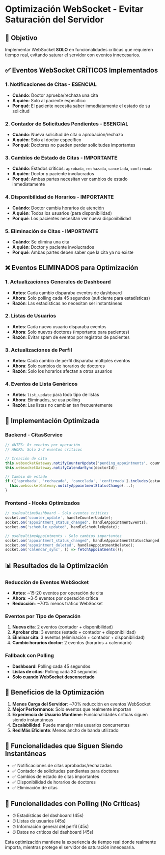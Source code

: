 # Optimización WebSocket - Evitar Saturación del Servidor

## 🎯 Objetivo
Implementar WebSocket **SOLO** en funcionalidades críticas que requieren tiempo real, evitando saturar el servidor con eventos innecesarios.

## ✅ Eventos WebSocket CRÍTICOS Implementados

### 1. **Notificaciones de Citas** - ESENCIAL
- **Cuándo**: Doctor aprueba/rechaza una cita
- **A quién**: Solo al paciente específico
- **Por qué**: El paciente necesita saber inmediatamente el estado de su solicitud

### 2. **Contador de Solicitudes Pendientes** - ESENCIAL
- **Cuándo**: Nueva solicitud de cita o aprobación/rechazo
- **A quién**: Solo al doctor específico
- **Por qué**: Doctores no pueden perder solicitudes importantes

### 3. **Cambios de Estado de Citas** - IMPORTANTE
- **Cuándo**: Estados críticos: `aprobada`, `rechazada`, `cancelada`, `confirmada`
- **A quién**: Doctor y paciente involucrados
- **Por qué**: Ambas partes necesitan ver cambios de estado inmediatamente

### 4. **Disponibilidad de Horarios** - IMPORTANTE
- **Cuándo**: Doctor cambia horarios de atención
- **A quién**: Todos los usuarios (para disponibilidad)
- **Por qué**: Los pacientes necesitan ver nueva disponibilidad

### 5. **Eliminación de Citas** - IMPORTANTE
- **Cuándo**: Se elimina una cita
- **A quién**: Doctor y paciente involucrados
- **Por qué**: Ambas partes deben saber que la cita ya no existe

## ❌ Eventos ELIMINADOS para Optimización

### 1. **Actualizaciones Generales de Dashboard**
- **Antes**: Cada cambio disparaba eventos de dashboard
- **Ahora**: Solo polling cada 45 segundos (suficiente para estadísticas)
- **Razón**: Las estadísticas no necesitan ser instantáneas

### 2. **Listas de Usuarios**
- **Antes**: Cada nuevo usuario disparaba eventos
- **Ahora**: Solo nuevos doctores (importante para pacientes)
- **Razón**: Evitar spam de eventos por registros de pacientes

### 3. **Actualizaciones de Perfil**
- **Antes**: Cada cambio de perfil disparaba múltiples eventos
- **Ahora**: Solo cambios de horarios de doctores
- **Razón**: Solo los horarios afectan a otros usuarios

### 4. **Eventos de Lista Genéricos**
- **Antes**: `list_update` para todo tipo de listas
- **Ahora**: Eliminados, se usa polling
- **Razón**: Las listas no cambian tan frecuentemente

## 🔧 Implementación Optimizada

### Backend - CitasService
```typescript
// ANTES: 8+ eventos por operación
// AHORA: Solo 2-3 eventos críticos

// Creación de cita
this.websocketGateway.notifyCounterUpdate('pending_appointments', count, doctorId);
this.websocketGateway.notifyCalendarSync(doctorId);

// Cambio de estado  
if (['aprobada', 'rechazada', 'cancelada', 'confirmada'].includes(estado)) {
  this.websocketGateway.notifyAppointmentStatusChange(...);
}
```

### Frontend - Hooks Optimizados
```typescript
// useRealtimeDashboard - Solo eventos críticos
socket.on('counter_update', handleCounterUpdate);
socket.on('appointment_status_changed', handleAppointmentEvents);
socket.on('schedule_updated', handleScheduleUpdate);

// useRealtimeAppointments - Solo cambios importantes
socket.on('appointment_status_changed', handleAppointmentStatusChanged);
socket.on('appointment_deleted', handleAppointmentDeleted);
socket.on('calendar_sync', () => fetchAppointments());
```

## 📊 Resultados de la Optimización

### Reducción de Eventos WebSocket
- **Antes**: ~15-20 eventos por operación de cita
- **Ahora**: ~3-5 eventos por operación crítica
- **Reducción**: ~70% menos tráfico WebSocket

### Eventos por Tipo de Operación
1. **Nueva cita**: 2 eventos (contador + disponibilidad)
2. **Aprobar cita**: 3 eventos (estado + contador + disponibilidad)  
3. **Eliminar cita**: 3 eventos (eliminación + contador + disponibilidad)
4. **Cambio horarios doctor**: 2 eventos (horarios + calendario)

### Fallback con Polling
- **Dashboard**: Polling cada 45 segundos
- **Listas de citas**: Polling cada 30 segundos
- **Solo cuando WebSocket desconectado**

## 🚀 Beneficios de la Optimización

1. **Menos Carga del Servidor**: ~70% reducción en eventos WebSocket
2. **Mejor Performance**: Solo eventos que realmente importan
3. **Experiencia de Usuario Mantiene**: Funcionalidades críticas siguen siendo instantáneas
4. **Escalabilidad**: Puede manejar más usuarios concurrentes
5. **Red Más Eficiente**: Menos ancho de banda utilizado

## 🎯 Funcionalidades que Siguen Siendo Instantáneas

- ✅ Notificaciones de citas aprobadas/rechazadas
- ✅ Contador de solicitudes pendientes para doctores  
- ✅ Cambios de estado de citas importantes
- ✅ Disponibilidad de horarios de doctores
- ✅ Eliminación de citas

## 📝 Funcionalidades con Polling (No Críticas)

- ⏰ Estadísticas del dashboard (45s)
- ⏰ Listas de usuarios (45s)  
- ⏰ Información general del perfil (45s)
- ⏰ Datos no críticos del dashboard (45s)

Esta optimización mantiene la experiencia de tiempo real donde realmente importa, mientras protege el servidor de saturación innecesaria.